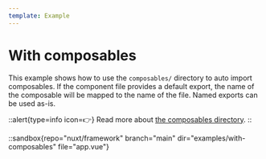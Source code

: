 ```yaml
---
template: Example
---
```


# With composables

This example shows how to use the `composables/` directory to auto import composables.
If the component file provides a default export, the name of the composable will be mapped to the name of the file. Named exports can be used as-is.

::alert{type=info icon=👉}
Read more about [the composables directory](/docs/directory-structure/composables).
::

::sandbox{repo="nuxt/framework" branch="main" dir="examples/with-composables" file="app.vue"}

